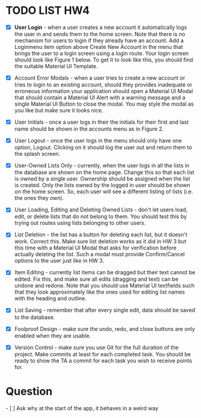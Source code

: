<h1>TODO LIST HW4</h1>

- [x] <strong>User Login</strong> - when a user creates a new account it automatically logs the user in and sends them to the home screen. Note that there is no mechanism for users to login if they already have an account. Add a Loginmenu item option above Create New Account in the menu that brings the user to a login screen using a login route. Your login screen should look like Figure 1 below. To get it to look like this, you should find the suitable Material UI Template.

- [x] Account Error Modals - when a user tries to create a new account or tries to login to an existing account, should they provides inadequate or erroneous information your application should open a Material UI Modal that should contain a Material UI Alert with a warning message and a single Material UI Button to close the modal. You may style the modal as you like but make sure it looks nice.

- [x] User Initials - once a user logs in their the initials for their first and last name should be shown in the accounts menu as in Figure 2.

- [x] User Logout - once the user logs in the menu should only have one option, Logout. Clicking on it should log the user out and return them to the splash screen.

- [x] User-Owned Lists Only - currently, when the user logs in all the lists in the database are shown on the home page. Change this so that each list is owned by a single user. Ownership should be assigned when the list is created. Only the lists owned by the logged in user should be shown on the home screen. So, each user will see a different listing of lists (i.e. the ones they own).

- [x] User Loading, Editing and Deleting Owned Lists - don't let users load, edit, or delete lists that do not belong to them. You should test this by trying out routes using lists belonging to other users.

- [x] List Deletion - the list has a button for deleting each list, but it doesn't work. Correct this. Make sure list deletion works as it did in HW 3 but this time with a Material UI Modal that asks for verification before actually deleting the list. Such a modal must provide Confirm/Cancel options to the user just like in HW 3.

- [x] Item Editing - currently list items can be dragged but their text cannot be edited. Fix this, and make sure all edits (dragging and text) can be undone and redone. Note that you should use Material UI textfields such that they look approximately like the ones used for editing list names with the heading and outline.

- [x] List Saving - remember that after every single edit, data should be saved to the database.

- [x] Foolproof Design - make sure the undo, redo, and close buttons are only enabled when they are usable.

- [x] Version Control - make sure you use Git for the full duration of the project. Make commits at least for each completed task. You should be ready to show the TA a commit for each task you wish to receive points for.


<h1>Question</h1>
- [ ] Ask why at the start of the app, it behaves in a weird way
